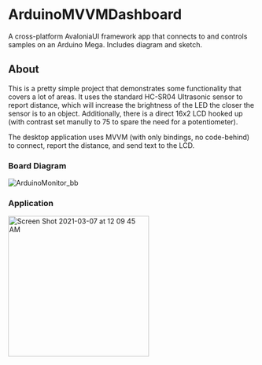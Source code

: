 # ArduinoMVVMDashboard
A cross-platform AvaloniaUI framework app that connects to and controls samples on an Arduino Mega. Includes diagram and sketch.

## About

This is a pretty simple project that demonstrates some functionality that covers a lot of areas. It uses the standard HC-SR04 Ultrasonic sensor to report distance, which will increase the brightness of the LED the closer the sensor is to an object. Additionally, there is a direct 16x2 LCD hooked up (with contrast set manully to 75 to spare the need for a potentiometer).

The desktop application uses MVVM (with only bindings, no code-behind) to connect, report the distance, and send text to the LCD.

### Board Diagram

![ArduinoMonitor_bb](https://user-images.githubusercontent.com/16778828/110229295-62c34e80-7ed6-11eb-84c9-bcf18a295495.png)

### Application

<img width="286" alt="Screen Shot 2021-03-07 at 12 09 45 AM" src="https://user-images.githubusercontent.com/16778828/110229705-71f7cb80-7ed9-11eb-993b-1f3178aba126.png">
